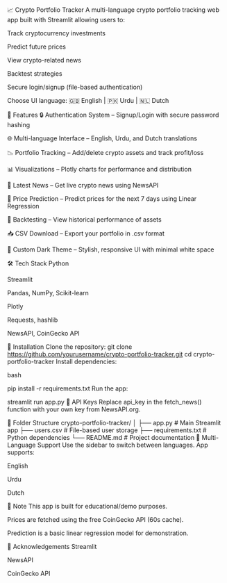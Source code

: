 📈 Crypto Portfolio Tracker
A multi-language crypto portfolio tracking web app built with Streamlit allowing users to:

Track cryptocurrency investments

Predict future prices

View crypto-related news

Backtest strategies

Secure login/signup (file-based authentication)

Choose UI language: 🇬🇧 English | 🇵🇰 Urdu | 🇳🇱 Dutch

🚀 Features
🔒 Authentication System – Signup/Login with secure password hashing

🌐 Multi-language Interface – English, Urdu, and Dutch translations

📉 Portfolio Tracking – Add/delete crypto assets and track profit/loss

📊 Visualizations – Plotly charts for performance and distribution

📰 Latest News – Get live crypto news using NewsAPI

🔮 Price Prediction – Predict prices for the next 7 days using Linear Regression

🔁 Backtesting – View historical performance of assets

📥 CSV Download – Export your portfolio in .csv format

🎨 Custom Dark Theme – Stylish, responsive UI with minimal white space

🛠️ Tech Stack
Python

Streamlit

Pandas, NumPy, Scikit-learn

Plotly

Requests, hashlib

NewsAPI, CoinGecko API

🧰 Installation
Clone the repository:
git clone https://github.com/yourusername/crypto-portfolio-tracker.git
cd crypto-portfolio-tracker
Install dependencies:

bash

pip install -r requirements.txt
Run the app:


streamlit run app.py
🔑 API Keys
Replace api_key in the fetch_news() function with your own key from NewsAPI.org.

📁 Folder Structure
crypto-portfolio-tracker/
│
├── app.py               # Main Streamlit app
├── users.csv            # File-based user storage
├── requirements.txt     # Python dependencies
└── README.md            # Project documentation
💬 Multi-Language Support
Use the sidebar to switch between languages. App supports:

English 

Urdu 

Dutch 

📌 Note
This app is built for educational/demo purposes.

Prices are fetched using the free CoinGecko API (60s cache).

Prediction is a basic linear regression model for demonstration.

🙌 Acknowledgements
Streamlit

NewsAPI

CoinGecko API

